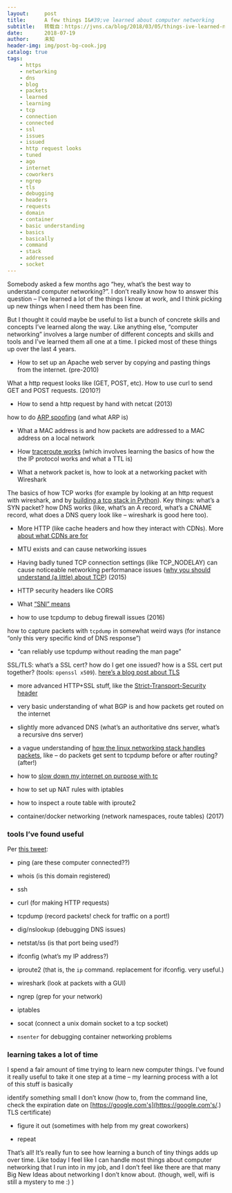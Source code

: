 ```yaml
---
layout:     post
title:      A few things I&#39;ve learned about computer networking
subtitle:   转载自：https://jvns.ca/blog/2018/03/05/things-ive-learned-networking/
date:       2018-07-19
author:     未知
header-img: img/post-bg-cook.jpg
catalog: true
tags:
    - https
    - networking
    - dns
    - blog
    - packets
    - learned
    - learning
    - tcp
    - connection
    - connected
    - ssl
    - issues
    - issued
    - http request looks
    - tuned
    - ago
    - internet
    - coworkers
    - ngrep
    - tls
    - debugging
    - headers
    - requests
    - domain
    - container
    - basic understanding
    - basics
    - basically
    - command
    - stack
    - addressed
    - socket
---
```


Somebody asked a few months ago “hey, what’s the best way to understand computer networking?”. I
don’t really know how to answer this question – I’ve learned a lot of the things I know at work,
and I think picking up new things when I need them has been fine.

But I thought it could maybe be useful to list a bunch of concrete skills and concepts I’ve learned
along the way. Like anything else, “computer networking” involves a large number of different
concepts and skills and tools and I’ve learned them all one at a time. I picked most of these
things up over the last 4 years.

- How to set up an Apache web server by copying and pasting things from the internet. (pre-2010)

What a http request looks like (GET, POST, etc). How to use curl to send GET and POST requests.
(2010?)
- How to send a http request by hand with netcat (2013)

how to do [ARP spoofing](https://jvns.ca/blog/2013/10/29/day-18-in-ur-connection) (and what ARP
is)
- What a MAC address is and how packets are addressed to a MAC address on a local network

- How [traceroute works](https://jvns.ca/blog/2013/10/31/day-20-scapy-and-traceroute) (which involves learning the basics of how the the IP protocol works and what a TTL is)

- What a network packet is, how to look at a networking packet with Wireshark

The basics of how TCP works (for example by looking at an http request with wireshark, and by
[building a tcp stack in Python](https://jvns.ca/blog/2014/08/12/what-happens-if-you-write-a-tcp-stack-in-python)). Key things: what’s a SYN packet?
how DNS works (like, what’s an A record, what’s a CNAME record, what does a DNS query look like –
wireshark is good here too).
- More HTTP (like cache headers and how they interact with CDNs). More [about what CDNs are for](https://jvns.ca/blog/2016/04/29/cdns-arent-just-for-caching)

- MTU exists and can cause networking issues

- Having badly tuned TCP connection settings (like TCP_NODELAY) can cause noticeable networking performanace issues ([why you should understand (a little) about TCP](https://jvns.ca/blog/2015/11/21/why-you-should-understand-a-little-about-tcp)) (2015)

- HTTP security headers like CORS

- What [“SNI” means](https://jvns.ca/blog/2016/07/14/whats-sni)

- how to use tcpdump to debug firewall issues (2016)

how to capture packets with `tcpdump` in somewhat weird ways (for instance “only this very
specific kind of DNS response”)
- “can reliably use tcpdump without reading the man page”

SSL/TLS: what’s a SSL cert? how do I get one issued? how is a SSL cert put together? (tools:
`openssl x509`). [here’s a blog post about TLS](https://jvns.ca/blog/2017/01/31/whats-tls)
- more advanced HTTP+SSL stuff, like the [Strict-Transport-Security header](https://jvns.ca/blog/2017/04/30/using-strict-transport-security)

- very basic understanding of what BGP is and how packets get routed on the internet

- slightly more advanced DNS (what’s an authoritative dns server, what’s a recursive dns server)

- a vague understanding of [how the linux networking stack handles packets](https://blog.packagecloud.io/eng/2016/06/22/monitoring-tuning-linux-networking-stack-receiving-data), like – do packets get sent to tcpdump before or after routing? (after!)

- how to [slow down my internet on purpose with tc](https://jvns.ca/blog/2017/04/01/slow-down-your-internet-with-tc)

- how to set up NAT rules with iptables

- how to inspect a route table with iproute2

- container/docker networking (network namespaces, route tables) (2017)


### tools I’ve found useful

Per [this tweet](https://twitter.com/b0rk/status/851652231862595584):

- ping (are these computer connected??)

- whois (is this domain registered)

- ssh

- curl (for making HTTP requests)

- tcpdump (record packets! check for traffic on a port!)

- dig/nslookup (debugging DNS issues)

- netstat/ss (is that port being used?)

- ifconfig (what’s my IP address?)

- iproute2 (that is, the `ip` command. replacement for ifconfig. very useful.)

- wireshark (look at packets with a GUI)

- ngrep (grep for your network)

- iptables

- socat (connect a unix domain socket to a tcp socket)

- `nsenter` for debugging container networking problems


### learning takes a lot of time

I spend a fair amount of time trying to learn new computer things. I’ve found it really useful to
take it one step at a time – my learning process with a lot of this stuff is basically

identify something small I don’t know (how to, from the command line, check the expiration date on
[https://google.com's](https://google.com's/.) TLS certificate)
- figure it out (sometimes with help from my great coworkers)

- repeat


That’s all! It’s really fun to see how learning a bunch of tiny things adds up over time. Like today
I feel like I can handle most things about computer networking that I run into in my job, and I
don’t feel like there are that many Big New Ideas about networking I don’t know about. (though,
well, wifi is still a mystery to me :) )
